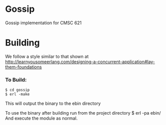 # Gossip

Gossip implementation for CMSC 621

# Building
We follow a style similar to that shown at 
http://learnyousomeerlang.com/designing-a-concurrent-application#lay-them-foundations

### To Build:

    $ cd gossip
    $ erl -make

This will output the binary to the ebin directory

To use the binary after building run from the project directory
    $ erl -pa ebin/
And execute the module as normal.
